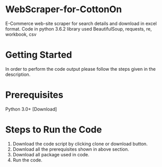 # WebScraper-for-CottonOn
E-Commerce web-site scraper for search details and download in excel format. Code in python 3.6.2 library used BeautifulSoup, requests, re, workbook, csv
# Getting Started
In order to perform the code output please follow the steps given in the description.
# Prerequisites
Python 3.0+ [Download]
# Steps to Run the Code
1. Download the code script by clicking clone or download button.
2. Download all the prerequisites shown in above section.
3. Download all package used in code.
4. Run the code.
